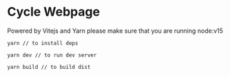 # Cycle Webpage

Powered by Vitejs and Yarn please make sure that you are running node:v15

```
yarn // to install deps
```

```
yarn dev // to run dev server
```

```
yarn build // to build dist
```
